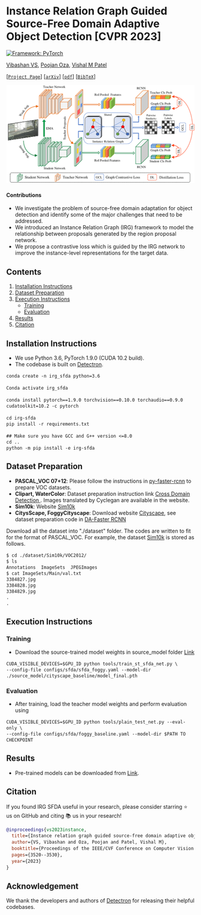 # Instance Relation Graph Guided Source-Free Domain Adaptive Object Detection [CVPR 2023]

[![Framework: PyTorch](https://img.shields.io/badge/Framework-PyTorch-orange.svg)](https://pytorch.org/) 

[Vibashan VS](https://vibashan.github.io/), [Poojan Oza](https://www.linkedin.com/in/poojan-oza-a7b68350/), [Vishal M Patel](https://scholar.google.com/citations?user=AkEXTbIAAAAJ&hl=en)

[[`Project Page`](https://viudomain.github.io/irg-sfda-web/)] [[`arXiv`](https://arxiv.org/abs/2203.15793)] [[`pdf`](https://arxiv.org/pdf/2203.15793.pdf)] [[`BibTeX`](https://github.com/Vibashan/irg-sfda/blob/main/reference.bib)]

<p align="center">
  <img src="imgs/Archi.png" width="800"/>
</p>

#### Contributions
- We investigate the problem of source-free domain adaptation for object detection and identify some of the major challenges that need to be addressed.
- We introduced an Instance Relation Graph (IRG) framework to model the relationship between proposals generated by the region proposal network.
- We propose a contrastive loss which is guided by the IRG network to improve the instance-level representations for the target data.

## Contents
1. [Installation Instructions](#installation-instructions)
2. [Dataset Preparation](#dataset-preparation)
3. [Execution Instructions](#execution-instructions)
    - [Training](#training)
    - [Evaluation](#evaluation)
4. [Results](#results)
5. [Citation](#citation)

## Installation Instructions
- We use Python 3.6, PyTorch 1.9.0 (CUDA 10.2 build).
- The codebase is built on [Detectron](https://github.com/facebookresearch/detectron2).

```angular2
conda create -n irg_sfda python=3.6

Conda activate irg_sfda

conda install pytorch==1.9.0 torchvision==0.10.0 torchaudio==0.9.0 cudatoolkit=10.2 -c pytorch

cd irg-sfda
pip install -r requirements.txt

## Make sure you have GCC and G++ version <=8.0
cd ..
python -m pip install -e irg-sfda

```



## Dataset Preparation

* **PASCAL_VOC 07+12**: Please follow the instructions in [py-faster-rcnn](https://github.com/rbgirshick/py-faster-rcnn#beyond-the-demo-installation-for-training-and-testing-models) to prepare VOC datasets.
* **Clipart, WaterColor**: Dataset preparation instruction link [Cross Domain Detection ](https://github.com/naoto0804/cross-domain-detection/tree/master/datasets). Images translated by Cyclegan are available in the website.
* **Sim10k**: Website [Sim10k](https://fcav.engin.umich.edu/sim-dataset/)
* **CitysScape, FoggyCityscape**: Download website [Cityscape](https://www.cityscapes-dataset.com/), see dataset preparation code in [DA-Faster RCNN](https://github.com/tiancity-NJU/da-faster-rcnn-PyTorch)

Download all the dataset into "./dataset" folder.
The codes are written to fit for the format of PASCAL_VOC.
For example, the dataset [Sim10k](https://fcav.engin.umich.edu/sim-dataset/) is stored as follows.

```
$ cd ./dataset/Sim10k/VOC2012/
$ ls
Annotations  ImageSets  JPEGImages
$ cat ImageSets/Main/val.txt
3384827.jpg
3384828.jpg
3384829.jpg
.
.
```

## Execution Instructions

### Training

- Download the source-trained model weights in source_model folder [Link](https://drive.google.com/drive/folders/1Aia6wCHPCHGsVk8yQtuByxEyoYm1KfQq?usp=sharing)

```angular2
CUDA_VISIBLE_DEVICES=$GPU_ID python tools/train_st_sfda_net.py \ 
--config-file configs/sfda/sfda_foggy.yaml --model-dir ./source_model/cityscape_baseline/model_final.pth
```

### Evaluation

- After training, load the teacher model weights and perform evaluation using
```angular2
CUDA_VISIBLE_DEVICES=$GPU_ID python tools/plain_test_net.py --eval-only \ 
--config-file configs/sfda/foggy_baseline.yaml --model-dir $PATH TO CHECKPOINT
```

## Results

- Pre-trained models can be downloaded from [Link](https://drive.google.com/drive/folders/1RJzz4u9WV8mrcAdz_Z7_k-SSQ7SPO9hE?usp=share_link).


## Citation

If you found IRG SFDA useful in your research, please consider starring ⭐ us on GitHub and citing 📚 us in your research!

```bibtex
@inproceedings{vs2023instance,
  title={Instance relation graph guided source-free domain adaptive object detection},
  author={VS, Vibashan and Oza, Poojan and Patel, Vishal M},
  booktitle={Proceedings of the IEEE/CVF Conference on Computer Vision and Pattern Recognition},
  pages={3520--3530},
  year={2023}
}
```

## Acknowledgement

We thank the developers and authors of [Detectron](https://github.com/facebookresearch/detectron2) for releasing their helpful codebases.
